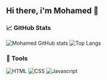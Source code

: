 ## Hi there, i'm Mohamed 👋
<h3>
 &#x1F4C8; GitHub Stats
</h3>

![Mohamed GitHub stats](https://github-readme-stats-sigma-five.vercel.app/api?username=MAsecurity&show_icons=true&theme=radical)
![Top Langs](https://github-readme-stats-sigma-five.vercel.app/api/top-langs/?username=MAsecurity&layout=compact)

<h3>
  &#x1F527; Tools 
</h3>

![HTML](https://img.shields.io/badge/HTML5-E34F26?style=for-the-badge&logo=html5&logoColor=white)
![CSS](https://img.shields.io/badge/CSS3-1572B6?style=for-the-badge&logo=css3&logoColor=white)
![Javascript](https://img.shields.io/badge/JavaScript-323330?style=for-the-badge&logo=javascript&logoColor=F7DF1E)


